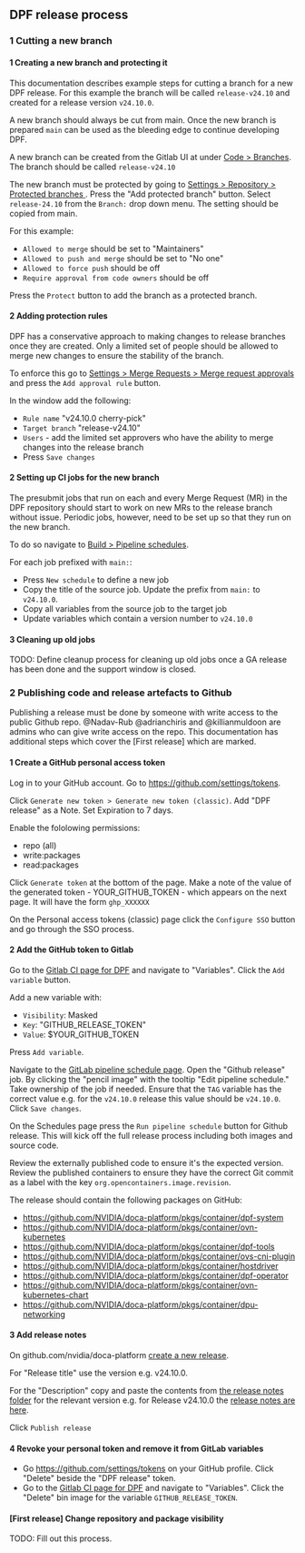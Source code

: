 ## DPF release process

### 1 Cutting a new branch

#### 1 Creating a new branch and protecting it
This documentation describes example steps for cutting a branch for a new DPF release. For this example the branch will be called `release-v24.10` and created for a release version `v24.10.0`.

A new branch should always be cut from main. Once the new branch is prepared `main` can be used as the bleeding edge to continue developing DPF.

A new branch can be created from the Gitlab UI at under [Code > Branches](https://gitlab-master.nvidia.com/doca-platform-foundation/doca-platform-foundation/-/branches). The branch should be called `release-v24.10`

The new branch must be protected by going to [Settings > Repository > Protected branches ](https://gitlab-master.nvidia.com/doca-platform-foundation/doca-platform-foundation/-/settings/repository). Press the "Add protected branch" button. Select `release-24.10` from the `Branch:` drop down menu. The setting should be copied from main. 

For this example:
- `Allowed to merge` should be set to "Maintainers"
- `Allowed to push and merge` should be set to "No one"
- `Allowed to force push` should be off
- `Require approval from code owners` should be off

Press the `Protect` button to add the branch as a protected branch.

#### 2 Adding protection rules

DPF has a conservative approach to making changes to release branches once they are created. Only a limited set of people should be allowed to merge new changes to ensure the stability of the branch.

To enforce this go to [Settings > Merge Requests > Merge request approvals](https://gitlab-master.nvidia.com/doca-platform-foundation/doca-platform-foundation/-/settings/merge_requests) and press the `Add approval rule` button. 

In the window add the following:

- `Rule name` "v24.10.0 cherry-pick"
- `Target branch` "release-v24.10"
- `Users` - add the limited set approvers who have the ability to merge changes into the release branch
- Press `Save changes`

#### 2 Setting up CI jobs for the new branch

The presubmit jobs that run on each and every Merge Request (MR) in the DPF repository should start to work on new MRs to the release branch without issue. Periodic jobs, however, need to be set up so that they run on the new branch.

To do so navigate to [Build > Pipeline schedules](https://gitlab-master.nvidia.com/doca-platform-foundation/doca-platform-foundation/-/pipeline_schedules).

For each job prefixed with `main:`:
- Press `New schedule` to define a new job
- Copy the title of the source job. Update the prefix from `main:` to `v24.10.0`.
- Copy all variables from the source job to the target job
- Update variables which contain a version number to `v24.10.0`


#### 3 Cleaning up old jobs

TODO: Define cleanup process for cleaning up old jobs once a GA release has been done and the support window is closed.


### 2 Publishing code and release artefacts to Github

Publishing a release must be done by someone with write access to the public Github repo. @Nadav-Rub @adrianchiris and @killianmuldoon are admins who can give write access on the repo.
This documentation has additional steps which cover the [First release] which are marked.

#### 1 Create a GitHub personal access token

Log in to your GitHub account. Go to  https://github.com/settings/tokens.

Click `Generate new token > Generate new token (classic)`. Add "DPF release" as a Note. Set Expiration to 7 days.

Enable the fololowing permissions:
- repo (all)
- write:packages
- read:packages

Click `Generate token` at the bottom of the page. Make a note of the value of the generated token - YOUR_GITHUB_TOKEN - which appears on the next page. It will have the form `ghp_XXXXXX`

On the Personal access tokens (classic) page click the `Configure SSO` button and go through the SSO process.

#### 2 Add the GitHub token to Gitlab

Go to the [Gitlab CI page for DPF](https://gitlab-master.nvidia.com/doca-platform-foundation/doca-platform-foundation/-/settings/ci_cd) and navigate to "Variables". Click the `Add variable` button. 

Add a new variable with:

- `Visibility`: Masked
- `Key`: "GITHUB_RELEASE_TOKEN"
- `Value`: $YOUR_GITHUB_TOKEN

Press `Add variable`.

Navigate to the [GitLab pipeline schedule page](https://gitlab-master.nvidia.com/doca-platform-foundation/doca-platform-foundation/-/pipeline_schedules). Open the "Github release" job. By clicking the "pencil image" with the tooltip "Edit pipeline schedule." Take ownership of the job if needed. Ensure that the `TAG` variable has the correct value e.g. for the `v24.10.0` release this value should be `v24.10.0`. Click `Save changes`.

On the Schedules page press the `Run pipeline schedule` button for Github release. This will kick off the full release process including both images and source code.

Review the externally published code to ensure it's the expected version. Review the published containers to ensure they have the correct Git commit as a label with the key `org.opencontainers.image.revision`.

The release should contain the following packages on GitHub:
- https://github.com/NVIDIA/doca-platform/pkgs/container/dpf-system
- https://github.com/NVIDIA/doca-platform/pkgs/container/ovn-kubernetes
- https://github.com/NVIDIA/doca-platform/pkgs/container/dpf-tools
- https://github.com/NVIDIA/doca-platform/pkgs/container/ovs-cni-plugin
- https://github.com/NVIDIA/doca-platform/pkgs/container/hostdriver
- https://github.com/NVIDIA/doca-platform/pkgs/container/dpf-operator
- https://github.com/NVIDIA/doca-platform/pkgs/container/ovn-kubernetes-chart
- https://github.com/NVIDIA/doca-platform/pkgs/container/dpu-networking

#### 3 Add release notes

On github.com/nvidia/doca-platform [create a new release](https://github.com/NVIDIA/doca-platform/releases/new).

For "Release title" use the version e.g. v24.10.0.

For the "Description" copy and paste the contents from [the release notes folder](./../release-notes) for the relevant version e.g. for Release v24.10.0 the [release notes are here](./../release-notes/v24.10.0.md).

Click `Publish release`

#### 4 Revoke your personal token and remove it from GitLab variables

- Go https://github.com/settings/tokens on your GitHub profile. Click "Delete" beside the "DPF release" token.
- Go to the [Gitlab CI page for DPF](https://gitlab-master.nvidia.com/doca-platform-foundation/doca-platform-foundation/-/settings/ci_cd) and navigate to "Variables". Click the "Delete" bin image for the variable `GITHUB_RELEASE_TOKEN`. 

#### [First release] Change repository and package visibility

TODO: Fill out this process.
